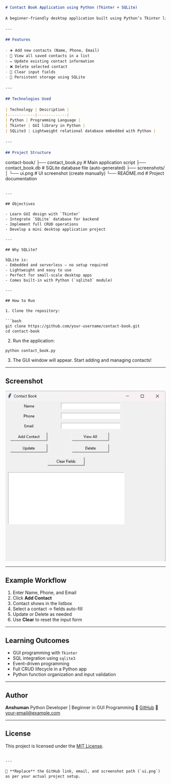```markdown
# Contact Book Application using Python (Tkinter + SQLite)

A beginner-friendly desktop application built using Python’s Tkinter library and SQLite database. This contact management tool allows users to perform all CRUD operations (Create, Read, Update, Delete) on a local database through a simple graphical interface.

---

## Features

- ➕ Add new contacts (Name, Phone, Email)
- 📖 View all saved contacts in a list
- ✏️ Update existing contact information
- ❌ Delete selected contact
- 🔄 Clear input fields
- 💾 Persistent storage using SQLite

---

## Technologies Used

| Technology | Description |
|------------|-------------|
| Python | Programming Language |
| Tkinter | GUI library in Python |
| SQLite3 | Lightweight relational database embedded with Python |

---

## Project Structure

```

contact-book/
├── contact\_book.py        # Main application script
├── contact\_book.db        # SQLite database file (auto-generated)
├── screenshots/
│   └── ui.png             # UI screenshot (create manually)
└── README.md              # Project documentation

````

---

## Objectives

- Learn GUI design with `Tkinter`
- Integrate `SQLite` database for backend
- Implement full CRUD operations
- Develop a mini desktop application project

---

## Why SQLite?

SQLite is:
- Embedded and serverless — no setup required
- Lightweight and easy to use
- Perfect for small-scale desktop apps
- Comes built-in with Python (`sqlite3` module)

---

## How to Run

1. Clone the repository:

```bash
git clone https://github.com/your-username/contact-book.git
cd contact-book
````

2. Run the application:

```bash
python contact_book.py
```

3. The GUI window will appear. Start adding and managing contacts!

---

## Screenshot

![App UI](screenshots/ui.png)

---

## Example Workflow

1. Enter Name, Phone, and Email
2. Click **Add Contact**
3. Contact shows in the listbox
4. Select a contact → fields auto-fill
5. Update or Delete as needed
6. Use **Clear** to reset the input form

---

## Learning Outcomes

* GUI programming with `Tkinter`
* SQL integration using `sqlite3`
* Event-driven programming
* Full CRUD lifecycle in a Python app
* Python function organization and input validation

---


## Author

**Anshuman**
Python Developer | Beginner in GUI Programming
🔗 [GitHub](https://github.com/your-username)
📧 [your-email@example.com](mailto:your-email@example.com)

---

## License

This project is licensed under the [MIT License](LICENSE).

```

---

📌 **Replace** the GitHub link, email, and screenshot path (`ui.png`) as per your actual project setup.
```
